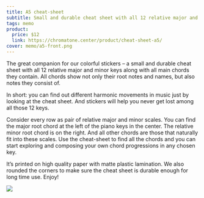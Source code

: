 ```yaml
---
title: A5 cheat-sheet
subtitle: Small and durable cheat sheet with all 12 relative major and minor keys along with all main chords they contain
tags: memo
product:
  price: $12
  link: https://chromatone.center/product/cheat-sheet-a5/
cover: memo/a5-front.png
---
```




The great companion for our colorful stickers – a small and durable cheat sheet with all 12 relative major and minor keys along with all main chords they contain. All chords show not only their root notes and names, but also notes they consist of.

In short: you can find out different harmonic movements in music just by looking at the cheat sheet. And stickers will help you never get lost among all those 12 keys.

Consider every row as pair of relative major and minor scales. You can find the major root chord at the left of the piano keys in the center. The relative minor root chord is on the right. And all other chords are those that naturally fit into these scales. Use the cheat-sheet to find all the chords and you can start exploring and composing your own chord progressions in any chosen key.

It’s printed on high quality paper with matte plastic lamination. We also rounded the corners to make sure the cheat sheet is durable enough for long time use. Enjoy!

<img src="/media/memo/a5-2.jpg">